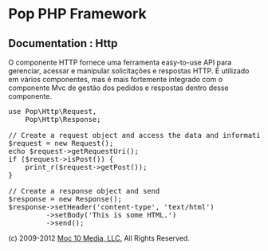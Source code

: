 Pop PHP Framework
=================

Documentation : Http
--------------------

O componente HTTP fornece uma ferramenta easy-to-use API para gerenciar, acessar e manipular solicitações e respostas HTTP. É utilizado em vários componentes, mas é mais fortemente integrado com o componente Mvc de gestão dos pedidos e respostas dentro desse componente.


<pre>
use Pop\Http\Request,
    Pop\Http\Response;

// Create a request object and access the data and information
$request = new Request();
echo $request->getRequestUri();
if ($request->isPost()) {
    print_r($request->getPost());
}

// Create a response object and send
$response = new Response();
$response->setHeader('content-type', 'text/html')
         ->setBody('<html><body>This is some HTML.</body></html>')
         ->send();
</pre>

(c) 2009-2012 [Moc 10 Media, LLC.](http://www.moc10media.com) All Rights Reserved.

